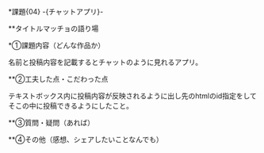 *課題{04} -{チャットアプリ}-

**タイトルマッチョの語り場


*①課題内容（どんな作品か）

名前と投稿内容を記載するとチャットのように見れるアプリ。

**②工夫した点・こだわった点

テキストボックス内に投稿内容が反映されるように出し先のhtmlのid指定をしてそこの中に投稿できるようにしたこと。

**③質問・疑問（あれば）

**④その他（感想、シェアしたいことなんでも）
